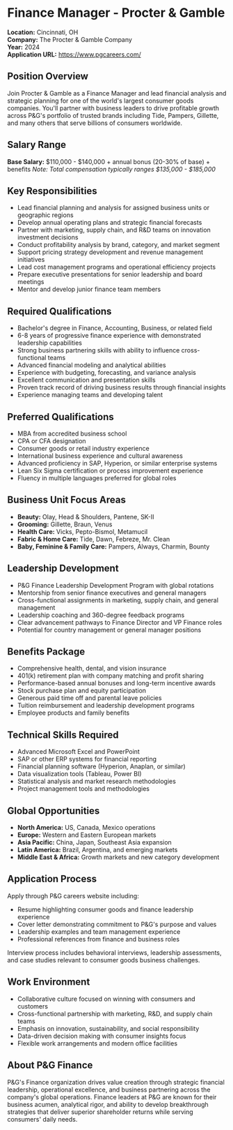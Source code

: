# Finance Manager - Procter & Gamble
**Location:** Cincinnati, OH  
**Company:** The Procter & Gamble Company  
**Year:** 2024  
**Application URL:** https://www.pgcareers.com/

## Position Overview
Join Procter & Gamble as a Finance Manager and lead financial analysis and strategic planning for one of the world's largest consumer goods companies. You'll partner with business leaders to drive profitable growth across P&G's portfolio of trusted brands including Tide, Pampers, Gillette, and many others that serve billions of consumers worldwide.

## Salary Range
**Base Salary:** $110,000 - $140,000 + annual bonus (20-30% of base) + benefits
*Note: Total compensation typically ranges $135,000 - $185,000*

## Key Responsibilities
- Lead financial planning and analysis for assigned business units or geographic regions
- Develop annual operating plans and strategic financial forecasts
- Partner with marketing, supply chain, and R&D teams on innovation investment decisions
- Conduct profitability analysis by brand, category, and market segment
- Support pricing strategy development and revenue management initiatives
- Lead cost management programs and operational efficiency projects
- Prepare executive presentations for senior leadership and board meetings
- Mentor and develop junior finance team members

## Required Qualifications
- Bachelor's degree in Finance, Accounting, Business, or related field
- 6-8 years of progressive finance experience with demonstrated leadership capabilities
- Strong business partnering skills with ability to influence cross-functional teams
- Advanced financial modeling and analytical abilities
- Experience with budgeting, forecasting, and variance analysis
- Excellent communication and presentation skills
- Proven track record of driving business results through financial insights
- Experience managing teams and developing talent

## Preferred Qualifications
- MBA from accredited business school
- CPA or CFA designation
- Consumer goods or retail industry experience
- International business experience and cultural awareness
- Advanced proficiency in SAP, Hyperion, or similar enterprise systems
- Lean Six Sigma certification or process improvement experience
- Fluency in multiple languages preferred for global roles

## Business Unit Focus Areas
- **Beauty:** Olay, Head & Shoulders, Pantene, SK-II
- **Grooming:** Gillette, Braun, Venus
- **Health Care:** Vicks, Pepto-Bismol, Metamucil
- **Fabric & Home Care:** Tide, Dawn, Febreze, Mr. Clean
- **Baby, Feminine & Family Care:** Pampers, Always, Charmin, Bounty

## Leadership Development
- P&G Finance Leadership Development Program with global rotations
- Mentorship from senior finance executives and general managers
- Cross-functional assignments in marketing, supply chain, and general management
- Leadership coaching and 360-degree feedback programs
- Clear advancement pathways to Finance Director and VP Finance roles
- Potential for country management or general manager positions

## Benefits Package
- Comprehensive health, dental, and vision insurance
- 401(k) retirement plan with company matching and profit sharing
- Performance-based annual bonuses and long-term incentive awards
- Stock purchase plan and equity participation
- Generous paid time off and parental leave policies
- Tuition reimbursement and leadership development programs
- Employee products and family benefits

## Technical Skills Required
- Advanced Microsoft Excel and PowerPoint
- SAP or other ERP systems for financial reporting
- Financial planning software (Hyperion, Anaplan, or similar)
- Data visualization tools (Tableau, Power BI)
- Statistical analysis and market research methodologies
- Project management tools and methodologies

## Global Opportunities
- **North America:** US, Canada, Mexico operations
- **Europe:** Western and Eastern European markets
- **Asia Pacific:** China, Japan, Southeast Asia expansion
- **Latin America:** Brazil, Argentina, and emerging markets
- **Middle East & Africa:** Growth markets and new category development

## Application Process
Apply through P&G careers website including:
- Resume highlighting consumer goods and finance leadership experience
- Cover letter demonstrating commitment to P&G's purpose and values
- Leadership examples and team management experience
- Professional references from finance and business roles

Interview process includes behavioral interviews, leadership assessments, and case studies relevant to consumer goods business challenges.

## Work Environment
- Collaborative culture focused on winning with consumers and customers
- Cross-functional partnership with marketing, R&D, and supply chain teams
- Emphasis on innovation, sustainability, and social responsibility
- Data-driven decision making with consumer insights focus
- Flexible work arrangements and modern office facilities

## About P&G Finance
P&G's Finance organization drives value creation through strategic financial leadership, operational excellence, and business partnering across the company's global operations. Finance leaders at P&G are known for their business acumen, analytical rigor, and ability to develop breakthrough strategies that deliver superior shareholder returns while serving consumers' daily needs.